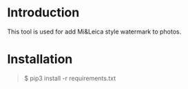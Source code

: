 # Introduction

This tool is used for add Mi&Leica style watermark to photos.

# Installation

> $ pip3 install -r requirements.txt